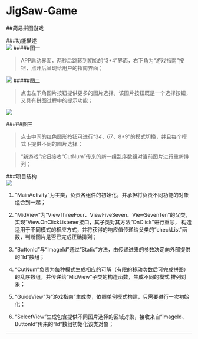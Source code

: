 # JigSaw-Game
##简易拼图游戏

###功能描述  
![][jigsaw_three]
#####图一
>APP启动界面，两秒后跳转到初始的“3*4”界面，右下角为“游戏指南”按钮，点开后呈现给用户的指南界面；  

![][jigsaw_one]
#####图二
>点击左下角图片按钮提供更多的图片选择，该图片按钮既是一个选择按钮，又具有拼图过程中的提示功能；  

![][jigsaw_two]

#####图三
>点击中间的红色圆形按钮可进行“3*4、6*7、8*9”的模式切换，并且每个模式下提供不同的图片选择；  

>“新游戏”按钮接收“CutNum”传来的新一组乱序数组对当前图片进行重新排列；  


###项目结构  
![][jigsaw_four]

1. “MainActivity”为主类，负责各组件的初始化，并承担将负责不同功能的对象组合到一起；  

2. “MidView”为“ViewThreeFour、ViewFiveSeven、ViewSevenTen”的父类，实现“View.OnClickListener接口，其子类对其方法“OnClick”进行重写，
   构造适用于不同模式的相应方式，并将获得的响应值传递给父类的“checkList”函数，判断图片是否已完成正确排列；  

3. “ButtonId”与“ImageId”通过“Static”方法，由传递进来的参数决定向外部提供的“Id”数组；  

4. “CutNum”负责为每种模式生成相应的可解（有限的移动次数后可完成拼图）的乱序数组，并传递给“MidView”子类的构造函数，生成不同的模式
   排列对象；  

5. “GuideView”为“游戏指南”生成类，依照单例模式构建，只需要进行一次初始化；  

6. “SelectView”生成包含提供不同图片选择的区域对象，接收来自“ImageId、ButtonId”传来的“Id”数组初始化该类对象；  


--------------------------------
[jigsaw_one]:https://github.com/xydianlv/AllImages/raw/master/Image/jigsaw/jigsaw_one.jpg
[jigsaw_two]:https://github.com/xydianlv/AllImages/raw/master/Image/jigsaw/jigsaw_two.jpg
[jigsaw_three]:https://github.com/xydianlv/AllImages/raw/master/Image/jigsaw/jigsaw_three.jpg
[jigsaw_four]:https://github.com/xydianlv/AllImages/raw/master/Image/jigsaw/jigsaw_four.png
